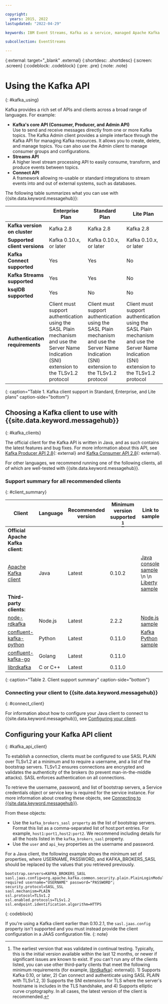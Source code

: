 ```yaml
---

copyright:
  years: 2015, 2022
lastupdated: "2022-04-29"

keywords: IBM Event Streams, Kafka as a service, managed Apache Kafka

subcollection: EventStreams

---
```


{:external: target="_blank" .external}
{:shortdesc: .shortdesc}
{:screen: .screen}
{:codeblock: .codeblock}
{:pre: .pre}
{:note: .note}

# Using the Kafka API
{: #kafka_using}

Kafka provides a rich set of APIs and clients across a broad range of languages. For example:

- **Kafka's core API (Consumer, Producer, and Admin API)**  
    Use to send and receive messages directly from one or more Kafka topics. 
    The Kafka Admin client provides a simple interface through the Kafka API for managing Kafka resources. It allows you to create, delete, and manage topics. You can also use the Admin client to manage consumer groups and configurations.
- **Streams API**  
    A higher level stream processing API to easily consume, transform, and produce events between topics.
- **Connect API**  
    A framework allowing re-usable or standard integrations to stream events into and out of external systems, such as databases.

The following table summarizes what you can use with {{site.data.keyword.messagehub}}:

|   |Enterprise Plan   |Standard Plan   |Lite Plan |
|---|---|---|---|
|**Kafka version on cluster**  | Kafka 2.8  |  Kafka 2.8 | Kafka 2.8  |
| **Supported client versions**  |  Kafka 0.10.x, or later | Kafka 0.10.x, or later   | Kafka 0.10.x, or later  |
|**Kafka Connect supported**   |  Yes |  Yes |  No |
|**Kafka Streams supported**   |  Yes |  Yes |  No |
|**ksqlDB supported**   |  Yes |  No|  No |
|**Authentication requirements**   |  Client must support authentication using the SASL Plain mechanism and use the Server Name Indication (SNI) extension to the TLSv1.2 protocol | Client must support authentication using the SASL Plain mechanism and use the Server Name Indication (SNI) extension to the TLSv1.2 protocol|  Client must support authentication using the SASL Plain mechanism and use the Server Name Indication (SNI) extension to the TLSv1.2 protocol |
{: caption="Table 1. Kafka client support in Standard, Enterprise, and Lite plans" caption-side="bottom"}

## Choosing a Kafka client to use with {{site.data.keyword.messagehub}}
{: #kafka_clients}

The official client for the Kafka API is written in Java, and as such contains the latest features and bug fixes. For more information about this API, see [Kafka Producer API 2.8](https://kafka.apache.org/28/javadoc/org/apache/kafka/clients/producer/KafkaProducer.html){: external} and [Kafka Consumer API 2.8](https://kafka.apache.org/28/javadoc/org/apache/kafka/clients/consumer/KafkaConsumer.html){: external}. 

For other languages, we recommend running one of the following clients, all of which are well-tested with {{site.data.keyword.messagehub}}.

### Support summary for all recommended clients
{: #client_summary}

| Client  | Language   | Recommended version   |Minimum version supported [^tabletext1] |  Link to sample|
|---|---|---|---|---|
|**Official Apache Kafka client:**         |   |   |   |    |
| [Apache Kafka client](http://kafka.apache.org/downloads)  |  Java   | Latest  | 0.10.2 | [Java console sample](/docs/EventStreams?topic=EventStreams-kafka_java_using)  \n  \n  [Liberty sample](https://github.com/ibm-messaging/event-streams-samples/tree/master/kafka-java-liberty-sample) |
|**Third-party clients:**   |   |   |   |    |
|[node-rdkafka](https://github.com/Blizzard/node-rdkafka)   |  Node.js |  Latest|  2.2.2 | [Node.js sample](https://github.com/ibm-messaging/event-streams-samples/tree/master/kafka-nodejs-console-sample)|
|[confluent-kafka-python](https://github.com/confluentinc/confluent-kafka-python)|  Python |  Latest|  0.11.0 | [Kafka Python sample](https://github.com/ibm-messaging/event-streams-samples/tree/master/kafka-python-console-sample) |
| [confluent-kafka-go](https://github.com/confluentinc/confluent-kafka-go) |  Golang | Latest  |  0.11.0  |   |
| [librdkafka](https://github.com/edenhill/librdkafka) |  C or C++ | Latest  |  0.11.0  |   |
{: caption="Table 2. Client support summary" caption-side="bottom"}

[^tabletext1]: The earliest version that was validated in continual testing. Typically, this is the initial version available within the last 12 months, or newer if significant issues are known to exist. If you can't run any of the clients listed, you can use other third-party clients that meet the following minimum requirements (for example, [librdkafka](https://github.com/edenhill/librdkafka/){: external}). 1) Supports Kafka 0.10, or later, 2) Can connect and authenticate using SASL PLAIN with TLSv1.2, 3) Supports the SNI extensions for TLS where the server's hostname is includes in the TLS handshake, and 4) Supports elliptic curve cryptography. In all cases, the latest version of the client is recommended.

### Connecting your client to {{site.data.keyword.messagehub}}
{: #connect_client}

For information about how to configure your Java client to connect to {{site.data.keyword.messagehub}}, see [Configuring your client](/docs/EventStreams?topic=EventStreams-kafka_using#kafka_api_client).

## Configuring your Kafka API client
{: #kafka_api_client}

To establish a connection, clients must be configured to use SASL PLAIN over TLSv1.2 at a minimum and to require a username, and a list of the bootstrap servers. TLSv1.2 ensures connections are encrypted and validates the authenticity of the brokers (to prevent man-in-the-middle attacks). SASL enforces authentication on all connections.

To retrieve the username, password, and list of bootstrap servers, a Service credentials object or service key is required for the service instance. For more information about creating these objects, see [Connecting to {{site.data.keyword.messagehub}}](/docs/EventStreams?topic=EventStreams-connecting).

From these objects:

- Use the `kafka_brokers_sasl property` as the list of bootstrap servers. Format this list as a comma-separated list of host:port entries. For example, `host1:port1,host2:port2`. We recommend including details for all the hosts listed in the `kafka_brokers_sasl` property.
- Use the `user` and `api_key` properties as the username and password.

For a Java client, the following example shows the minimum set of properties, where USERNAME, PASSWORD, and KAFKA_BROKERS_SASL should be replaced by the values that you retrieved previously.

```config
bootstrap.servers=KAFKA_BROKERS_SASL
sasl.jaas.config=org.apache.kafka.common.security.plain.PlainLoginModule required username="USERNAME" password="PASSWORD";
security.protocol=SASL_SSL
sasl.mechanism=PLAIN
ssl.protocol=TLSv1.2
ssl.enabled.protocols=TLSv1.2
ssl.endpoint.identification.algorithm=HTTPS
```
{: codeblock}

If you're using a Kafka client earlier than 0.10.2.1, the `sasl.jaas.config` property isn't supported and you must instead provide the client configuration in a JAAS configuration file. 
{: note}
